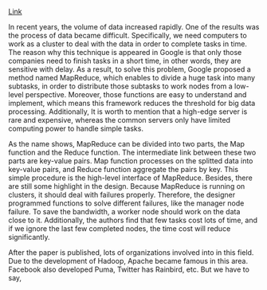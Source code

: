 [Link](https://www.usenix.org/conference/osdi-04/mapreduce-simplified-data-processing-large-clusters)

In recent years, the volume of data increased rapidly. One of the results was the process of data became difficult. Specifically, we need computers to work as a cluster to deal with the data in order to complete tasks in time. The reason why this technique is appeared in Google is that only those companies need to finish tasks in a short time, in other words, they are sensitive with delay. As a result, to solve this problem, Google proposed a method named MapReduce, which enables to divide a huge task into many subtasks, in order to distribute those subtasks to work nodes from a low-level perspective. Moreover, those functions are easy to understand and implement, which means this framework reduces the threshold for big data processing. Additionally, It is worth to mention that a high-edge server is rare and expensive, whereas the common servers only have limited computing power to handle simple tasks. 

As the name shows, MapReduce can be divided into two parts, the Map function and the Reduce function. The intermediate link between these two parts are key-value pairs. Map function processes on the splitted data into key-value pairs, and Reduce function aggregate the pairs by key. This simple procedure is the high-level interface of MapReduce. Besides, there are still some highlight in the design. Because MapReduce is running on clusters, it should deal with failures properly. Therefore, the designer programmed functions to solve different failures, like the manager node failure. To save the bandwidth, a worker node should work on the data close to it. Additionally, the authors find that few tasks cost lots of time, and if we ignore the last few completed nodes, the time cost will reduce significantly.

After the paper is published, lots of organizations involved into in this field. Due to the development of Hadoop, Apache became famous in this area. Facebook also developed Puma, Twitter has Rainbird, etc. But we have to say, 